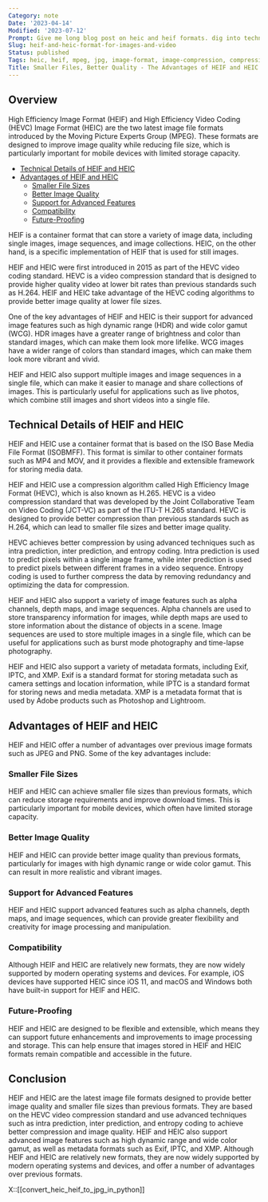 ```yaml
---
Category: note
Date: '2023-04-14'
Modified: '2023-07-12'
Prompt: Give me long blog post on heic and heif formats. dig into technical details. use latex inline equations when needed.
Slug: heif-and-heic-format-for-images-and-video
Status: published
Tags: heic, heif, mpeg, jpg, image-format, image-compression, compression
Title: Smaller Files, Better Quality - The Advantages of HEIF and HEIC
---
```


## Overview

High Efficiency Image Format (HEIF) and High Efficiency Video Coding (HEVC) Image Format (HEIC) are the two latest image file formats introduced by the Moving Picture Experts Group (MPEG). These formats are designed to improve image quality while reducing file size, which is particularly important for mobile devices with limited storage capacity.

<!-- MarkdownTOC levels="2,3" autolink="true" autoanchor="true" -->

- [Technical Details of HEIF and HEIC](#technical-details-of-heif-and-heic)
- [Advantages of HEIF and HEIC](#advantages-of-heif-and-heic)
 	- [Smaller File Sizes](#smaller-file-sizes)
 	- [Better Image Quality](#better-image-quality)
 	- [Support for Advanced Features](#support-for-advanced-features)
 	- [Compatibility](#compatibility)
 	- [Future-Proofing](#future-proofing)

<!-- /MarkdownTOC -->

HEIF is a container format that can store a variety of image data, including single images, image sequences, and image collections. HEIC, on the other hand, is a specific implementation of HEIF that is used for still images.

HEIF and HEIC were first introduced in 2015 as part of the HEVC video coding standard. HEVC is a video compression standard that is designed to provide higher quality video at lower bit rates than previous standards such as H.264. HEIF and HEIC take advantage of the HEVC coding algorithms to provide better image quality at lower file sizes.

One of the key advantages of HEIF and HEIC is their support for advanced image features such as high dynamic range (HDR) and wide color gamut (WCG). HDR images have a greater range of brightness and color than standard images, which can make them look more lifelike. WCG images have a wider range of colors than standard images, which can make them look more vibrant and vivid.

HEIF and HEIC also support multiple images and image sequences in a single file, which can make it easier to manage and share collections of images. This is particularly useful for applications such as live photos, which combine still images and short videos into a single file.

<a id="technical-details-of-heif-and-heic"></a>

## Technical Details of HEIF and HEIC

HEIF and HEIC use a container format that is based on the ISO Base Media File Format (ISOBMFF). This format is similar to other container formats such as MP4 and MOV, and it provides a flexible and extensible framework for storing media data.

HEIF and HEIC use a compression algorithm called High Efficiency Image Format (HEVC), which is also known as H.265. HEVC is a video compression standard that was developed by the Joint Collaborative Team on Video Coding (JCT-VC) as part of the ITU-T H.265 standard. HEVC is designed to provide better compression than previous standards such as H.264, which can lead to smaller file sizes and better image quality.

HEVC achieves better compression by using advanced techniques such as intra prediction, inter prediction, and entropy coding. Intra prediction is used to predict pixels within a single image frame, while inter prediction is used to predict pixels between different frames in a video sequence. Entropy coding is used to further compress the data by removing redundancy and optimizing the data for compression.

HEIF and HEIC also support a variety of image features such as alpha channels, depth maps, and image sequences. Alpha channels are used to store transparency information for images, while depth maps are used to store information about the distance of objects in a scene. Image sequences are used to store multiple images in a single file, which can be useful for applications such as burst mode photography and time-lapse photography.

HEIF and HEIC also support a variety of metadata formats, including Exif, IPTC, and XMP. Exif is a standard format for storing metadata such as camera settings and location information, while IPTC is a standard format for storing news and media metadata. XMP is a metadata format that is used by Adobe products such as Photoshop and Lightroom.

<a id="advantages-of-heif-and-heic"></a>

## Advantages of HEIF and HEIC

HEIF and HEIC offer a number of advantages over previous image formats such as JPEG and PNG. Some of the key advantages include:

<a id="smaller-file-sizes"></a>

### Smaller File Sizes

HEIF and HEIC can achieve smaller file sizes than previous formats, which can reduce storage requirements and improve download times. This is particularly important for mobile devices, which often have limited storage capacity.

<a id="better-image-quality"></a>

### Better Image Quality

HEIF and HEIC can provide better image quality than previous formats, particularly for images with high dynamic range or wide color gamut. This can result in more realistic and vibrant images.

<a id="support-for-advanced-features"></a>

### Support for Advanced Features

HEIF and HEIC support advanced features such as alpha channels, depth maps, and image sequences, which can provide greater flexibility and creativity for image processing and manipulation.

<a id="compatibility"></a>

### Compatibility

Although HEIF and HEIC are relatively new formats, they are now widely supported by modern operating systems and devices. For example, iOS devices have supported HEIC since iOS 11, and macOS and Windows both have built-in support for HEIF and HEIC.

<a id="future-proofing"></a>

### Future-Proofing

HEIF and HEIC are designed to be flexible and extensible, which means they can support future enhancements and improvements to image processing and storage. This can help ensure that images stored in HEIF and HEIC formats remain compatible and accessible in the future.

## Conclusion

HEIF and HEIC are the latest image file formats designed to provide better image quality and smaller file sizes than previous formats. They are based on the HEVC video compression standard and use advanced techniques such as intra prediction, inter prediction, and entropy coding to achieve better compression and image quality. HEIF and HEIC also support advanced image features such as high dynamic range and wide color gamut, as well as metadata formats such as Exif, IPTC, and XMP. Although HEIF and HEIC are relatively new formats, they are now widely supported by modern operating systems and devices, and offer a number of advantages over previous formats.

X::[[convert_heic_heif_to_jpg_in_python]]
